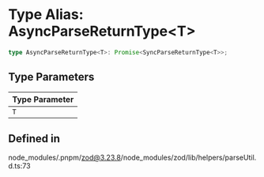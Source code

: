 # Type Alias: AsyncParseReturnType\<T\>

```ts
type AsyncParseReturnType<T>: Promise<SyncParseReturnType<T>>;
```

## Type Parameters

| Type Parameter |
| ------ |
| `T` |

## Defined in

node\_modules/.pnpm/zod@3.23.8/node\_modules/zod/lib/helpers/parseUtil.d.ts:73
